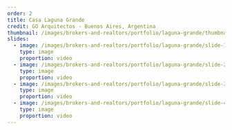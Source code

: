 ```yaml
---
order: 2
title: Casa Laguna Grande
credit: GO Arquitectos - Buenos Aires, Argentina
thumbnail: /images/brokers-and-realtors/portfolio/laguna-grande/thumbnail.jpg
slides:
  - image: /images/brokers-and-realtors/portfolio/laguna-grande/slide-1.jpg
    type: image
    proportion: video
  - image: /images/brokers-and-realtors/portfolio/laguna-grande/slide-2.jpg
    type: image
    proportion: video
  - image: /images/brokers-and-realtors/portfolio/laguna-grande/slide-3.jpg
    type: image
    proportion: video
  - image: /images/brokers-and-realtors/portfolio/laguna-grande/slide-4.jpg
    type: image
    proportion: video
---
```

